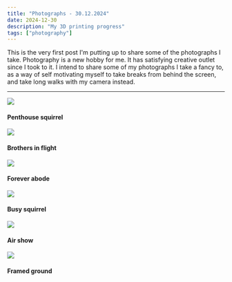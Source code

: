 ```yaml
---
title: "Photographs - 30.12.2024"
date: 2024-12-30
description: "My 3D printing progress"
tags: ["photography"]
---
```


This is the very first post I'm putting up to share some of the photographs I take. Photography is a new hobby for me. It has satisfying creative outlet since I took to it. I intend to share some of my photographs I take a fancy to, as a way of self motivating myself to take breaks from behind the screen, and take long walks with my camera instead.

---

![](https://i.imgur.com/i9RbJAI.jpg)
#### Penthouse squirrel

![](https://i.imgur.com/jmr8lGS.jpg)
#### Brothers in flight

![](https://i.imgur.com/zX6AAR5.jpg)
#### Forever abode

![](https://i.imgur.com/NbCZ1TC.jpg)
#### Busy squirrel

![](https://i.imgur.com/cDkXbGM.jpg)
#### Air show

![](https://i.imgur.com/Sjcw0jF.jpg)
#### Framed ground
